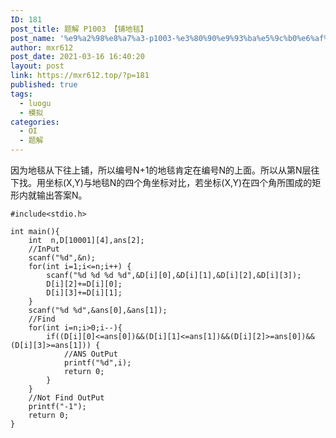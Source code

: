 ```yaml
---
ID: 181
post_title: 题解 P1003 【铺地毯】
post_name: '%e9%a2%98%e8%a7%a3-p1003-%e3%80%90%e9%93%ba%e5%9c%b0%e6%af%af%e3%80%91'
author: mxr612
post_date: 2021-03-16 16:40:20
layout: post
link: https://mxr612.top/?p=181
published: true
tags:
  - luogu
  - 模拟
categories:
  - OI
  - 题解
---
```

因为地毯从下往上铺，所以编号N+1的地毯肯定在编号N的上面。所以从第N层往下找。用坐标(X,Y)与地毯N的四个角坐标对比，若坐标(X,Y)在四个角所围成的矩形内就输出答案N。

<pre><code class="language-c line-numbers">#include&lt;stdio.h&gt;

int main(){
    int  n,D[10001][4],ans[2];
    //InPut
    scanf("%d",&amp;n);
    for(int i=1;i&lt;=n;i++) {
        scanf("%d %d %d %d",&amp;D[i][0],&amp;D[i][1],&amp;D[i][2],&amp;D[i][3]);
        D[i][2]+=D[i][0];
        D[i][3]+=D[i][1];
    }
    scanf("%d %d",&amp;ans[0],&amp;ans[1]);
    //Find
    for(int i=n;i&gt;0;i--){
        if((D[i][0]&lt;=ans[0])&amp;&amp;(D[i][1]&lt;=ans[1])&amp;&amp;(D[i][2]&gt;=ans[0])&amp;&amp;(D[i][3]&gt;=ans[1])) {
            //ANS OutPut
            printf("%d",i);
            return 0;
        }
    }
    //Not Find OutPut
    printf("-1");
    return 0;
}
</code></pre>